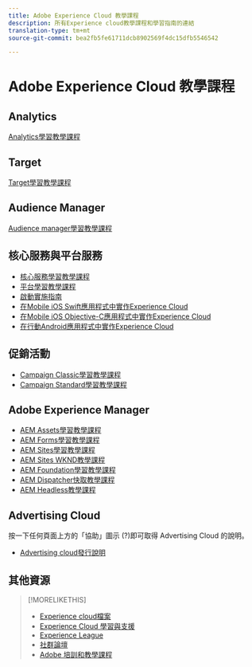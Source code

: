 ```yaml
---
title: Adobe Experience Cloud 教學課程
description: 所有Experience cloud教學課程和學習指南的連結
translation-type: tm+mt
source-git-commit: bea2fb5fe61711dcb8902569f4dc15dfb5546542

---
```



# Adobe Experience Cloud 教學課程

## Analytics

[Analytics學習教學課程](https://docs.adobe.com/content/help/en/analytics-learn/tutorials/overview.html)

## Target

[Target學習教學課程](https://docs.adobe.com/content/help/en/target-learn/tutorials/overview.html)

## Audience Manager

[Audience manager學習教學課程](https://docs.adobe.com/content/help/en/audience-manager-learn/tutorials/overview.html)

## 核心服務與平台服務

* [核心服務學習教學課程](https://docs.adobe.com/content/help/en/core-services-learn/tutorials/overview.html)
* [平台學習教學課程](https://docs.adobe.com/content/help/en/platform-learn/tutorials/overview.html)
* [啟動實施指南](https://docs.adobe.com/content/help/en/core-services-learn/implementing-in-websites-with-launch/index.html)
* [在Mobile iOS Swift應用程式中實作Experience Cloud](https://docs.adobe.com/content/help/en/core-services-learn/implementing-in-mobile-ios-swift-apps-with-launch/index.html)
* [在Mobile iOS Objective-C應用程式中實作Experience Cloud](https://docs.adobe.com/content/help/en/core-services-learn/implementing-in-mobile-ios-objective-c-apps-with-launch/index.html)
* [在行動Android應用程式中實作Experience Cloud](https://docs.adobe.com/content/help/en/core-services-learn/implementing-in-mobile-android-apps-with-launch/index.html)

## 促銷活動

* [Campaign Classic學習教學課程](https://docs.adobe.com/content/help/en/campaign-learn/campaign-classic-tutorials/overview.html)
* [Campaign Standard學習教學課程](https://docs.adobe.com/content/help/en/campaign-learn/campaign-standard-tutorials/overview.html)

## Adobe Experience Manager

* [AEM Assets學習教學課程](https://docs.adobe.com/content/help/en/experience-manager-learn/assets/overview.html)
* [AEM Forms學習教學課程](https://docs.adobe.com/content/help/en/experience-manager-learn/forms/overview.html)
* [AEM Sites學習教學課程](https://docs.adobe.com/content/help/en/experience-manager-learn/sites/overview.html)
* [AEM Sites WKND教學課程](https://docs.adobe.com/content/help/en/experience-manager-learn/getting-started-wknd-tutorial-develop/overview.html)
* [AEM Foundation學習教學課程](https://docs.adobe.com/content/help/en/experience-manager-learn/assets/overview.html)
* [AEM Dispatcher快取教學課程](https://docs.adobe.com/content/help/en/experience-manager-learn/dispatcher-tutorial/overview.html)
* [AEM Headless教學課程](https://docs.adobe.com/content/help/en/experience-manager-learn/getting-started-with-aem-headless/overview.html)

## Advertising Cloud

按一下任何頁面上方的「協助」圖示 (?)即可取得 Advertising Cloud 的說明。

* [Advertising cloud發行說明](https://docs.adobe.com/content/help/en/release-notes/experience-cloud/current.html#adcloud)

## 其他資源

> [!MORELIKETHIS]
>
>* [Experience cloud檔案](https://docs.adobe.com/content/help/en/experience-cloud/user-guides/home.html)
>* [Experience Cloud 學習與支援](https://helpx.adobe.com/support/experience-cloud.html)
>* [Experience League](https://experienceleague.adobe.com/)
>* [社群論壇](https://forums.adobe.com/community/experience-cloud/)
>* [Adobe 培訓和教學課程](https://helpx.adobe.com/learning.html?promoid=KAUDK)

